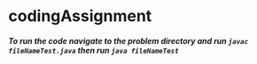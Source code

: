 # codingAssignment
##### To run the code navigate to the problem directory and run ```javac fileNameTest.java``` then run ```java fileNameTest```
